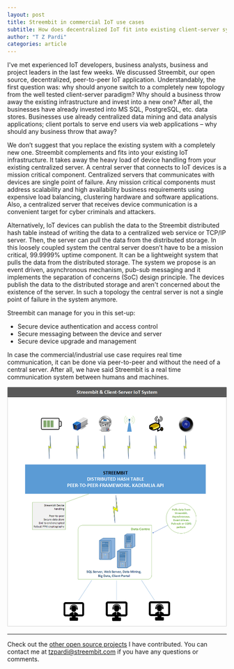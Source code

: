 ```yaml
---
layout: post
title: Streembit in commercial IoT use cases
subtitle: How does decentralized IoT fit into existing client-server systems?
author: "T Z Pardi"
categories: article
---
```


I've met experienced IoT developers, business analysts, business and project leaders in the last few weeks. We discussed Streembit, our open source, decentralized, peer-to-peer IoT application. Understandably, the first question was: why should anyone switch to a completely new topology from the well tested client-server paradigm? Why should a business throw away the existing infrastructure and invest into a new one? After all, the businesses have already invested into MS SQL, PostgreSQL, etc. data stores. Businesses use already centralized data mining and data analysis applications; client portals to serve end users via web applications – why should any business throw that away?

We don’t suggest that you replace the existing system with a completely new one. Streembit complements and fits into your existing IoT infrastructure. It takes away the heavy load of device handling from your existing centralized server. A central server that connects to IoT devices is a mission critical component. Centralized servers that communicates with devices are single point of failure. Any mission critical components must address scalability and high availability business requirements using expensive load balancing, clustering hardware and software applications. Also, a centralized server that receives device communication is a convenient target for cyber criminals and attackers.

Alternatively, IoT devices can publish the data to the Streembit distributed hash table instead of writing the data to a centralized web service or TCP/IP server. Then, the server can pull the data from the distributed storage. In this loosely coupled system the central server doesn’t have to be a mission critical, 99.9999% uptime component. It can be a lightweight system that pulls the data from the distributed storage. The system we propose is an event driven, asynchronous mechanism, pub-sub messaging and it implements the separation of concerns (SoC) design principle. The devices publish the data to the distributed storage and aren't concerned about the existence of the server. In such a topology the central server is not a single point of failure in the system anymore.   

Streembit can manage for you in this set-up:   
  * Secure device authentication and access control   
  * Secure messaging between the device and server   
  * Secure device upgrade and management   

In case the commercial/industrial use case requires real time communication, it can be done via peer-to-peer and without the need of a central server. After all, we have said Streembit is a real time communication system between humans and machines.


![Streembit Pub-Sub IoT](../img/streembit_pubsub.png)


-------

Check out the [other open source projects](https://github.com/zsoltpardi) I have contributed. You can contact me at tzpardi@streembit.com if you have any questions or comments.
